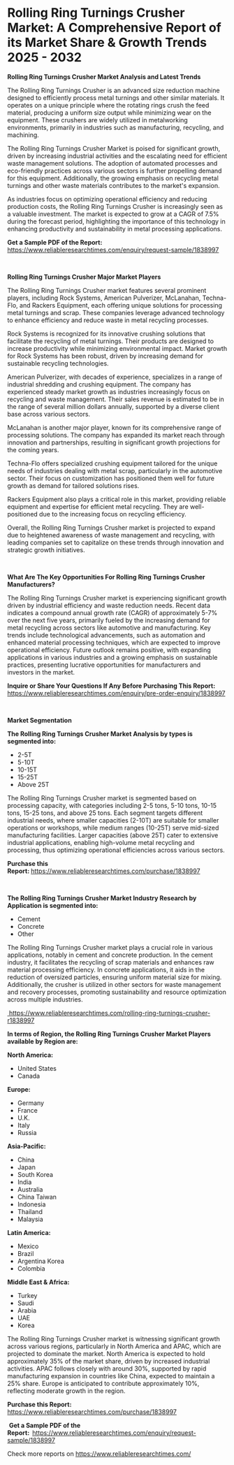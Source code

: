 <p><h1>Rolling Ring Turnings Crusher Market: A Comprehensive Report of its Market Share & Growth Trends 2025 - 2032</h1></p><p><strong>Rolling Ring Turnings Crusher Market Analysis and Latest Trends</strong></p>
<p><p>The Rolling Ring Turnings Crusher is an advanced size reduction machine designed to efficiently process metal turnings and other similar materials. It operates on a unique principle where the rotating rings crush the feed material, producing a uniform size output while minimizing wear on the equipment. These crushers are widely utilized in metalworking environments, primarily in industries such as manufacturing, recycling, and machining.</p><p>The Rolling Ring Turnings Crusher Market is poised for significant growth, driven by increasing industrial activities and the escalating need for efficient waste management solutions. The adoption of automated processes and eco-friendly practices across various sectors is further propelling demand for this equipment. Additionally, the growing emphasis on recycling metal turnings and other waste materials contributes to the market's expansion.</p><p>As industries focus on optimizing operational efficiency and reducing production costs, the Rolling Ring Turnings Crusher is increasingly seen as a valuable investment. The market is expected to grow at a CAGR of 7.5% during the forecast period, highlighting the importance of this technology in enhancing productivity and sustainability in metal processing applications.</p></p>
<p><strong>Get a Sample PDF of the Report:&nbsp;</strong> <a href="https://www.reliableresearchtimes.com/enquiry/request-sample/1838997?utm_campaign=2006&utm_medium=2&utm_source=Github&utm_content=ia&utm_term=28022025&utm_id=rolling-ring-turnings-crusher">https://www.reliableresearchtimes.com/enquiry/request-sample/1838997</a></p>
<p>&nbsp;</p>
<p><strong>Rolling Ring Turnings Crusher Major Market Players</strong></p>
<p><p>The Rolling Ring Turnings Crusher market features several prominent players, including Rock Systems, American Pulverizer, McLanahan, Techna-Flo, and Rackers Equipment, each offering unique solutions for processing metal turnings and scrap. These companies leverage advanced technology to enhance efficiency and reduce waste in metal recycling processes.</p><p>Rock Systems is recognized for its innovative crushing solutions that facilitate the recycling of metal turnings. Their products are designed to increase productivity while minimizing environmental impact. Market growth for Rock Systems has been robust, driven by increasing demand for sustainable recycling technologies.</p><p>American Pulverizer, with decades of experience, specializes in a range of industrial shredding and crushing equipment. The company has experienced steady market growth as industries increasingly focus on recycling and waste management. Their sales revenue is estimated to be in the range of several million dollars annually, supported by a diverse client base across various sectors.</p><p>McLanahan is another major player, known for its comprehensive range of processing solutions. The company has expanded its market reach through innovation and partnerships, resulting in significant growth projections for the coming years.</p><p>Techna-Flo offers specialized crushing equipment tailored for the unique needs of industries dealing with metal scrap, particularly in the automotive sector. Their focus on customization has positioned them well for future growth as demand for tailored solutions rises.</p><p>Rackers Equipment also plays a critical role in this market, providing reliable equipment and expertise for efficient metal recycling. They are well-positioned due to the increasing focus on recycling efficiency.</p><p>Overall, the Rolling Ring Turnings Crusher market is projected to expand due to heightened awareness of waste management and recycling, with leading companies set to capitalize on these trends through innovation and strategic growth initiatives.</p></p>
<p>&nbsp;</p>
<p><strong>What Are The Key Opportunities For Rolling Ring Turnings Crusher Manufacturers?</strong></p>
<p><p>The Rolling Ring Turnings Crusher market is experiencing significant growth driven by industrial efficiency and waste reduction needs. Recent data indicates a compound annual growth rate (CAGR) of approximately 5-7% over the next five years, primarily fueled by the increasing demand for metal recycling across sectors like automotive and manufacturing. Key trends include technological advancements, such as automation and enhanced material processing techniques, which are expected to improve operational efficiency. Future outlook remains positive, with expanding applications in various industries and a growing emphasis on sustainable practices, presenting lucrative opportunities for manufacturers and investors in the market.</p></p>
<p><strong>Inquire or Share Your Questions If Any Before Purchasing This Report:</strong> <a href="https://www.reliableresearchtimes.com/enquiry/pre-order-enquiry/1838997?utm_campaign=2006&utm_medium=2&utm_source=Github&utm_content=ia&utm_term=28022025&utm_id=rolling-ring-turnings-crusher">https://www.reliableresearchtimes.com/enquiry/pre-order-enquiry/1838997</a></p>
<p>&nbsp;</p>
<p><strong>Market Segmentation</strong></p>
<p><strong>The Rolling Ring Turnings Crusher Market Analysis by types is segmented into:</strong></p>
<p><ul><li>2-5T</li><li>5-10T</li><li>10-15T</li><li>15-25T</li><li>Above 25T</li></ul></p>
<p><p>The Rolling Ring Turnings Crusher market is segmented based on processing capacity, with categories including 2-5 tons, 5-10 tons, 10-15 tons, 15-25 tons, and above 25 tons. Each segment targets different industrial needs, where smaller capacities (2-10T) are suitable for smaller operations or workshops, while medium ranges (10-25T) serve mid-sized manufacturing facilities. Larger capacities (above 25T) cater to extensive industrial applications, enabling high-volume metal recycling and processing, thus optimizing operational efficiencies across various sectors.</p></p>
<p><strong>Purchase this Report:&nbsp;</strong><a href="https://www.reliableresearchtimes.com/purchase/1838997?utm_campaign=2006&utm_medium=2&utm_source=Github&utm_content=ia&utm_term=28022025&utm_id=rolling-ring-turnings-crusher">https://www.reliableresearchtimes.com/purchase/1838997</a></p>
<p>&nbsp;</p>
<p><strong>The Rolling Ring Turnings Crusher Market Industry Research by Application is segmented into:</strong></p>
<p><ul><li>Cement</li><li>Concrete</li><li>Other</li></ul></p>
<p><p>The Rolling Ring Turnings Crusher market plays a crucial role in various applications, notably in cement and concrete production. In the cement industry, it facilitates the recycling of scrap materials and enhances raw material processing efficiency. In concrete applications, it aids in the reduction of oversized particles, ensuring uniform material size for mixing. Additionally, the crusher is utilized in other sectors for waste management and recovery processes, promoting sustainability and resource optimization across multiple industries.</p></p>
<p><a href="https://www.reliableresearchtimes.com/rolling-ring-turnings-crusher-r1838997?utm_campaign=2006&utm_medium=2&utm_source=Github&utm_content=ia&utm_term=28022025&utm_id=rolling-ring-turnings-crusher">&nbsp;https://www.reliableresearchtimes.com/rolling-ring-turnings-crusher-r1838997</a></p>
<p><strong>In terms of Region, the Rolling Ring Turnings Crusher Market Players available by Region are:</strong></p>
<p>
    <p> <strong> North America: </strong>
        <ul>
            <li>United States</li>
            <li>Canada</li>
        </ul>
        </p> 
    <p> <strong> Europe: </strong>
        <ul>
            <li>Germany</li>
            <li>France</li>
            <li>U.K.</li>
            <li>Italy</li>
            <li>Russia</li>
        </ul>
        </p> 
    <p> <strong> Asia-Pacific: </strong>
        <ul>
            <li>China</li>
            <li>Japan</li>
            <li>South Korea</li>
            <li>India</li>
            <li>Australia</li>
            <li>China Taiwan</li>
            <li>Indonesia</li>
            <li>Thailand</li>
            <li>Malaysia</li>
        </ul>
        </p> 
    <p> <strong> Latin America: </strong>
        <ul>
            <li>Mexico</li>
            <li>Brazil</li>
            <li>Argentina Korea</li>
            <li>Colombia</li>
        </ul>
        </p> 
    <p> <strong> Middle East & Africa: </strong>
        <ul>
            <li>Turkey</li>
            <li>Saudi</li>
            <li>Arabia</li>
            <li>UAE</li>
            <li>Korea</li>
        </ul>
    </p>
    </p>
<p><p>The Rolling Ring Turnings Crusher market is witnessing significant growth across various regions, particularly in North America and APAC, which are projected to dominate the market. North America is expected to hold approximately 35% of the market share, driven by increased industrial activities. APAC follows closely with around 30%, supported by rapid manufacturing expansion in countries like China, expected to maintain a 25% share. Europe is anticipated to contribute approximately 10%, reflecting moderate growth in the region.</p></p>
<p><strong>Purchase this Report: </strong><a href="https://www.reliableresearchtimes.com/purchase/1838997?utm_campaign=2006&utm_medium=2&utm_source=Github&utm_content=ia&utm_term=28022025&utm_id=rolling-ring-turnings-crusher">https://www.reliableresearchtimes.com/purchase/1838997</a></p>
<p>&nbsp;<strong>Get a Sample PDF of the Report:&nbsp;&nbsp;</strong><a href="https://www.reliableresearchtimes.com/enquiry/request-sample/1838997?utm_campaign=2006&utm_medium=2&utm_source=Github&utm_content=ia&utm_term=28022025&utm_id=rolling-ring-turnings-crusher">https://www.reliableresearchtimes.com/enquiry/request-sample/1838997</a></p>
<p><strong></strong></p>
<p>Check more reports on <a href="https://www.reliableresearchtimes.com/?utm_campaign=2006&utm_medium=2&utm_source=Github&utm_content=ia&utm_term=28022025&utm_id=rolling-ring-turnings-crusher">https://www.reliableresearchtimes.com/</a></p>